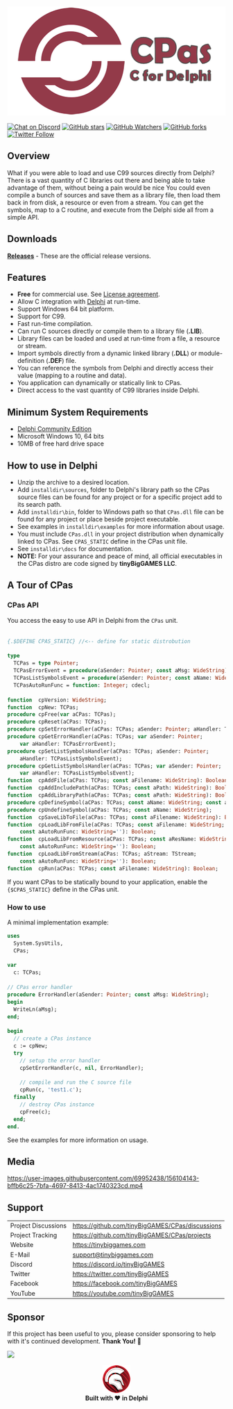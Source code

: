 <a href="https://tinybiggames.com" target="_blank">![PGT Logo](media/logo.png)</a>

[![Chat on Discord](https://img.shields.io/discord/754884471324672040.svg?logo=discord)](https://discord.gg/tPWjMwK) [![GitHub stars](https://img.shields.io/github/stars/tinyBigGAMES/CPas?style=social)](https://github.com/tinyBigGAMES/PiroGameToolkit/stargazers) [![GitHub Watchers](https://img.shields.io/github/watchers/tinyBigGAMES/CPas?style=social)](https://github.com/tinyBigGAMES/PiroGameToolkit/network/members) [![GitHub forks](https://img.shields.io/github/forks/tinyBigGAMES/CPas?style=social)](https://github.com/tinyBigGAMES/PiroGameToolkit/network/members)
[![Twitter Follow](https://img.shields.io/twitter/follow/tinyBigGAMES?style=social)](https://twitter.com/tinyBigGAMES)

## Overview
What if you were able to load and use C99 sources directly from Delphi? There is a vast quantity of C libraries out there and being able to take advantage of them, without being a pain would be nice You could even compile a bunch of sources and save them as a library file, then load them back in from disk, a resource or even from a stream. You can get the symbols, map to a C routine, and execute from the Delphi side all from a simple API.

## Downloads
<a href="https://github.com/tinyBigGAMES/PiroGameToolkit/releases" target="_blank">**Releases**</a> - These are the official release versions.

## Features
- **Free** for commercial use. See <a href="https://github.com/tinyBigGAMES/CPas/blob/main/LICENSE" target="_blank">License agreement</a>.
- Allow C integration with <a href="https://www.embarcadero.com/products/Delphi" target="_blank">Delphi</a> at run-time.
- Support Windows 64 bit platform.
- Support for C99.
- Fast run-time compilation.
- Can run C sources directly or compile them to a library file (**.LIB**).
- Library files can be loaded and used at run-time from a file, a resource or stream.
- Import symbols directly from a dynamic linked library (**.DLL**) or module-definition (**.DEF**) file.
- You can reference the symbols from Delphi and directly access their value (mapping to a routine and data).
- You application can dynamically or statically link to CPas.
- Direct access to the vast quantity of C99 libraries inside Delphi.

## Minimum System Requirements
- <a href="https://www.embarcadero.com/products/delphi/starter" target="_blank">Delphi Community Edition</a>
- Microsoft Windows 10, 64 bits
- 10MB of free hard drive space

## How to use in Delphi
- Unzip the archive to a desired location.
- Add `installdir\sources`, folder to Delphi's library path so the CPas source files can be found for any project or for a specific project add to its search path.
- Add `installdir\bin`, folder to Windows path so that `CPas.dll` file can be found for any project or place beside project executable.
- See examples in `installdir\examples` for more information about usage.
- You must include `CPas.dll` in your project distribution when dynamically linked to CPas. See `CPAS_STATIC` define in the CPas unit file.
- See `installdir\docs` for documentation.
- **NOTE:** For your assurance and peace of mind, all official executables in the CPas distro are code signed by **tinyBigGAMES LLC**. 

## A Tour of CPas
### CPas API
You access the easy to use API in Delphi from the `CPas` unit.
```pascal

{.$DEFINE CPAS_STATIC} //<-- define for static distrobution

type
  TCPas = type Pointer;
  TCPasErrorEvent = procedure(aSender: Pointer; const aMsg: WideString);
  TCPasListSymbolsEvent = procedure(aSender: Pointer; const aName: WideString; const aValue: Pointer);
  TCPasAutoRunFunc = function: Integer; cdecl;

function  cpVersion: WideString;
function  cpNew: TCPas;
procedure cpFree(var aCPas: TCPas);
procedure cpReset(aCPas: TCPas);
procedure cpSetErrorHandler(aCPas: TCPas; aSender: Pointer; aHandler: TCPasErrorEvent);
procedure cpGetErrorHandler(aCPas: TCPas; var aSender: Pointer;
    var aHandler: TCPasErrorEvent);
procedure cpSetListSymbolsHandler(aCPas: TCPas; aSender: Pointer;
    aHandler: TCPasListSymbolsEvent);
procedure cpGetListSymbolsHandler(aCPas: TCPas; var aSender: Pointer;
    var aHandler: TCPasListSymbolsEvent);
function  cpAddFile(aCPas: TCPas; const aFilename: WideString): Boolean;
function  cpAddIncludePath(aCPas: TCPas; const aPath: WideString): Boolean;
function  cpAddLibraryPath(aCPas: TCPas; const aPath: WideString): Boolean;
procedure cpDefineSymbol(aCPas: TCPas; const aName: WideString; const aValue: WideString);
procedure cpUndefineSymbol(aCPas: TCPas; const aName: WideString);
function  cpSaveLibToFile(aCPas: TCPas; const aFilename: WideString): Boolean;
function  cpLoadLibFromFile(aCPas: TCPas; const aFilename: WideString;
    const aAutoRunFunc: WideString=''): Boolean;
function  cpLoadLibFromResource(aCPas: TCPas; const aResName: WideString;
    const aAutoRunFunc: WideString=''): Boolean;
function  cpLoadLibFromStream(aCPas: TCPas; aStream: TStream;
    const aAutoRunFunc: WideString=''): Boolean;
function  cpRun(aCPas: TCPas; const aFilename: WideString): Boolean;
```
If you want CPas to be statically bound to your application, enable the `{$CPAS_STATIC}` define in the CPas unit.

### How to use
A minimal implementation example:
```pascal
uses
  System.SysUtils,
  CPas;

var
  c: TCPas;
  
// CPas error handler
procedure ErrorHandler(aSender: Pointer; const aMsg: WideString);
begin
  WriteLn(aMsg);
end;  
  
begin
  // create a CPas instance
  c := cpNew;
  try
    // setup the error handler
    cpSetErrorHandler(c, nil, ErrorHandler);
    
    // compile and run the C source file
    cpRun(c, 'test1.c');
  finally
    // destroy CPas instance
    cpFree(c);
  end;
end.
```
See the examples for more information on usage.

## Media


https://user-images.githubusercontent.com/69952438/156104143-bffb6c25-7bfa-4697-8413-4ac1740323cd.mp4



## Support
<table>
<tbody>
	<tr>
		<td>Project Discussions</td>
		<td><a href="https://github.com/tinyBigGAMES/CPas/discussions">https://github.com/tinyBigGAMES/CPas/discussions</a></td>
	</tr>
	<tr>
		<td>Project Tracking</td>
		<td><a href="https://github.com/tinyBigGAMES/CPas/projects">https://github.com/tinyBigGAMES/CPas/projects</a></td>
	</tr>	
	<tr>
		<td>Website</td>
		<td><a href="https://tinybiggames.com">https://tinybiggames.com</a></td>
	</tr>
	<tr>
		<td>E-Mail</td>
		<td><a href="mailto:support@tinybiggames.com">support@tinybiggames.com</a></td>
	</tr>
	<tr>
		<td>Discord</td>
		<td><a href="https://discord.gg/tPWjMwK">https://discord.io/tinyBigGAMES</a></td>
	</tr>
	<tr>
		<td>Twitter</td>
		<td><a href="https://twitter.com/tinyBigGAMES">https://twitter.com/tinyBigGAMES</a></td>
	</tr>
	<tr>
		<td>Facebook</td>
		<td><a href="https://facebook.com/tinyBigGAMES">https://facebook.com/tinyBigGAMES</a></td>
	</tr>
	<tr>
		<td>YouTube</td>
		<td><a href="https://youtube.com/tinyBigGAMES">https://youtube.com/tinyBigGAMES</a></td>
	</tr>
</tbody>
</table>

## Sponsor
If this project has been useful to you, please consider sponsoring to help with it's continued development. **Thank You!** :clap:

<a href="https://www.buymeacoffee.com/tinybiggames"><img src="https://img.buymeacoffee.com/button-api/?text=Sponsor this project&emoji=&slug=tinybiggames&button_colour=FFDD00&font_colour=000000&font_family=Cookie&outline_colour=000000&coffee_colour=ffffff" /></a>

<p align="center">
 <a href="https://www.embarcadero.com/products/delphi" target="_blank"><img src="media/delphi.png"></a><br/>
 <b>Built with ❤ in Delphi</b>
</p>

